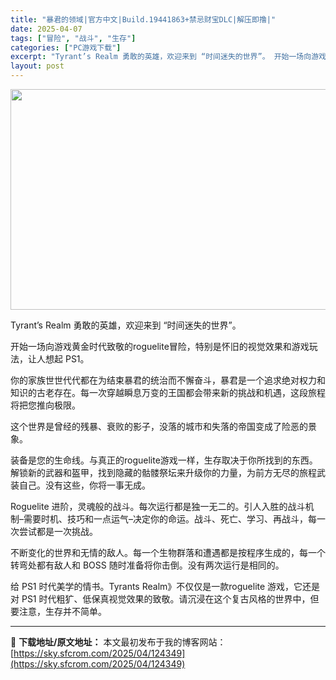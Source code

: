 ```yaml
---
title: "暴君的领域|官方中文|Build.19441863+禁忌财宝DLC|解压即撸|"
date: 2025-04-07
tags: ["冒险", "战斗", "生存"]
categories: ["PC游戏下载"]
excerpt: "Tyrant’s Realm 勇敢的英雄，欢迎来到 “时间迷失的世界”。 开始一场向游戏黄金时代致敬的roguelite冒险，特别是怀旧的视觉效果和游戏玩法，让人想起 PS1。 你的家族世世代代都在为结束暴君的统治而不懈奋斗，暴君是一个追求绝对权力和知识的古老存在。每一次穿越瞬息万变的王国都会带来新&hellip;"
layout: post
---
```


<img class="aligncenter size-full wp-image-124362" src="https://sky.sfcrom.com/wp-content/uploads/2025/04/2025040702155595.webp" alt="" width="616" height="353" />

Tyrant’s Realm 勇敢的英雄，欢迎来到 “时间迷失的世界”。

开始一场向游戏黄金时代致敬的roguelite冒险，特别是怀旧的视觉效果和游戏玩法，让人想起 PS1。

你的家族世世代代都在为结束暴君的统治而不懈奋斗，暴君是一个追求绝对权力和知识的古老存在。每一次穿越瞬息万变的王国都会带来新的挑战和机遇，这段旅程将把您推向极限。

这个世界是曾经的残暴、衰败的影子，没落的城市和失落的帝国变成了险恶的景象。

装备是您的生命线。与真正的roguelite游戏一样，生存取决于你所找到的东西。解锁新的武器和盔甲，找到隐藏的骷髅祭坛来升级你的力量，为前方无尽的旅程武装自己。没有这些，你将一事无成。

Roguelite 进阶，灵魂般的战斗。每次运行都是独一无二的。引人入胜的战斗机制–需要时机、技巧和一点运气–决定你的命运。战斗、死亡、学习、再战斗，每一次尝试都是一次挑战。

不断变化的世界和无情的敌人。每一个生物群落和遭遇都是按程序生成的，每一个转弯处都有敌人和 BOSS 随时准备将你击倒。没有两次运行是相同的。

给 PS1 时代美学的情书。Tyrants Realm》不仅仅是一款roguelite 游戏，它还是对 PS1 时代粗犷、低保真视觉效果的致敬。请沉浸在这个复古风格的世界中，但要注意，生存并不简单。

---
📖 **下载地址/原文地址：** 本文最初发布于我的博客网站：[https://sky.sfcrom.com/2025/04/124349](https://sky.sfcrom.com/2025/04/124349)
